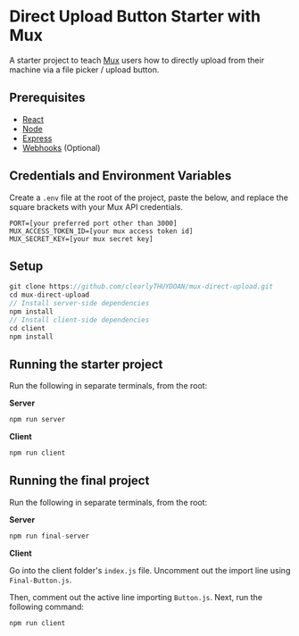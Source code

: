 # Direct Upload Button Starter with Mux

A starter project to teach [Mux](https://mux.com/) users how to directly upload from their machine via a file picker / upload button.

## Prerequisites
- [React](https://reactjs.org/docs/getting-started.html)
- [Node](https://nodejs.org/en/)
- [Express](https://expressjs.com/en/starter/installing.html)
- [Webhooks](https://www.getvero.com/resources/webhooks/) (Optional)

## Credentials and Environment Variables

Create a `.env` file at the root of the project, paste the below, and replace the square brackets with your Mux API credentials.

```
PORT=[your preferred port other than 3000]
MUX_ACCESS_TOKEN_ID=[your mux access token id]
MUX_SECRET_KEY=[your mux secret key]
```

## Setup
```javascript
git clone https://github.com/clearlyTHUYDOAN/mux-direct-upload.git
cd mux-direct-upload
// Install server-side dependencies
npm install
// Install client-side dependencies
cd client
npm install
```

## Running the starter project

Run the following in separate terminals, from the root:

**Server**
```javascript
npm run server
```

**Client**
```javascript
npm run client
```

## Running the final project

Run the following in separate terminals, from the root:

**Server**
```javascript
npm run final-server
```

**Client**

Go into the client folder's `index.js` file. Uncomment out the import line using `Final-Button.js`.

Then, comment out the active line importing `Button.js`. Next, run the following command:

```javascript
npm run client
```
